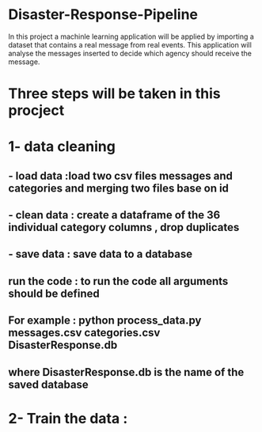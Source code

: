 # Disaster-Response-Pipeline

In this project a machinle learning application will be applied by importing a dataset that contains a real message from real events.
This application will analyse the messages inserted to decide which agency should receive the message.

# Three steps will be taken in this procject 
# 1- data cleaning 
## - load data :load two csv files messages and categories and merging two files base on id
## - clean data : create a dataframe of the 36 individual category columns , drop duplicates
## - save data : save data to a database 
## run the code : to run the code all arguments should be defined 
## For example : python process_data.py messages.csv categories.csv DisasterResponse.db 
## where DisasterResponse.db is the name of the saved database

# 2- Train the data :
##
